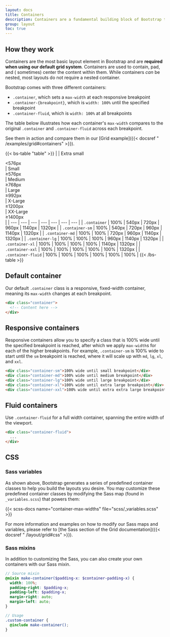 ```yaml
---
layout: docs
title: Containers
description: Containers are a fundamental building block of Bootstrap that contain, pad, and align your content within a given device or viewport.
group: layout
toc: true
---
```


## How they work

Containers are the most basic layout element in Bootstrap and are **required
when using our default grid system**. Containers are used to contain, pad, and (
sometimes) center the content within them. While containers *can* be nested,
most layouts do not require a nested container.

Bootstrap comes with three different containers:

- `.container`, which sets a `max-width` at each responsive breakpoint
- `.container-{breakpoint}`, which is `width: 100%` until the specified
  breakpoint
- `.container-fluid`, which is `width: 100%` at all breakpoints

The table below illustrates how each container's `max-width` compares to the
original `.container` and `.container-fluid` across each breakpoint.

See them in action and compare them in our [Grid example]({{< docsref "
/examples/grid#containers" >}}).

{{< bs-table "table" >}}
| | Extra small<div class="fw-normal">&lt;576px</div> |
Small<div class="fw-normal">&ge;576px</div> | Medium<div class="fw-normal">
&ge;768px</div> | Large<div class="fw-normal">&ge;992px</div> |
X-Large<div class="fw-normal">&ge;1200px</div> | XX-Large<div class="fw-normal">
&ge;1400px</div> |
| --- | --- | --- | --- | --- | --- | --- |
| `.container` | <span class="text-body-secondary">100%</span> | 540px | 720px |
960px | 1140px | 1320px |
| `.container-sm` | <span class="text-body-secondary">100%</span> | 540px |
720px | 960px | 1140px | 1320px |
| `.container-md` | <span class="text-body-secondary">
100%</span> | <span class="text-body-secondary">100%</span> | 720px | 960px |
1140px | 1320px |
| `.container-lg` | <span class="text-body-secondary">
100%</span> | <span class="text-body-secondary">
100%</span> | <span class="text-body-secondary">100%</span> | 960px | 1140px |
1320px |
| `.container-xl` | <span class="text-body-secondary">
100%</span> | <span class="text-body-secondary">
100%</span> | <span class="text-body-secondary">
100%</span> | <span class="text-body-secondary">100%</span> | 1140px | 1320px |
| `.container-xxl` | <span class="text-body-secondary">
100%</span> | <span class="text-body-secondary">
100%</span> | <span class="text-body-secondary">
100%</span> | <span class="text-body-secondary">
100%</span> | <span class="text-body-secondary">100%</span> | 1320px |
| `.container-fluid` | <span class="text-body-secondary">
100%</span> | <span class="text-body-secondary">
100%</span> | <span class="text-body-secondary">
100%</span> | <span class="text-body-secondary">
100%</span> | <span class="text-body-secondary">
100%</span> | <span class="text-body-secondary">100%</span> |
{{< /bs-table >}}

## Default container

Our default `.container` class is a responsive, fixed-width container, meaning
its `max-width` changes at each breakpoint.

```html
<div class="container">
  <!-- Content here -->
</div>
```

## Responsive containers

Responsive containers allow you to specify a class that is 100% wide until the
specified breakpoint is reached, after which we apply `max-width`s for each of
the higher breakpoints. For example, `.container-sm` is 100% wide to start until
the `sm` breakpoint is reached, where it will scale up with `md`, `lg`, `xl`,
and `xxl`.

```html
<div class="container-sm">100% wide until small breakpoint</div>
<div class="container-md">100% wide until medium breakpoint</div>
<div class="container-lg">100% wide until large breakpoint</div>
<div class="container-xl">100% wide until extra large breakpoint</div>
<div class="container-xxl">100% wide until extra extra large breakpoint</div>
```

## Fluid containers

Use `.container-fluid` for a full width container, spanning the entire width of
the viewport.

```html
<div class="container-fluid">
  ...
</div>
```

## CSS

### Sass variables

As shown above, Bootstrap generates a series of predefined container classes to
help you build the layouts you desire. You may customize these predefined
container classes by modifying the Sass map (found in `_variables.scss`) that
powers them:

{{< scss-docs name="container-max-widths" file="scss/_variables.scss" >}}

For more information and examples on how to modify our Sass maps and variables,
please refer to [the Sass section of the Grid documentation]({{< docsref "
/layout/grid#css" >}}).

### Sass mixins

In addition to customizing the Sass, you can also create your own containers
with our Sass mixin.

```scss
// Source mixin
@mixin make-container($padding-x: $container-padding-x) {
  width: 100%;
  padding-right: $padding-x;
  padding-left: $padding-x;
  margin-right: auto;
  margin-left: auto;
}

// Usage
.custom-container {
  @include make-container();
}
```
